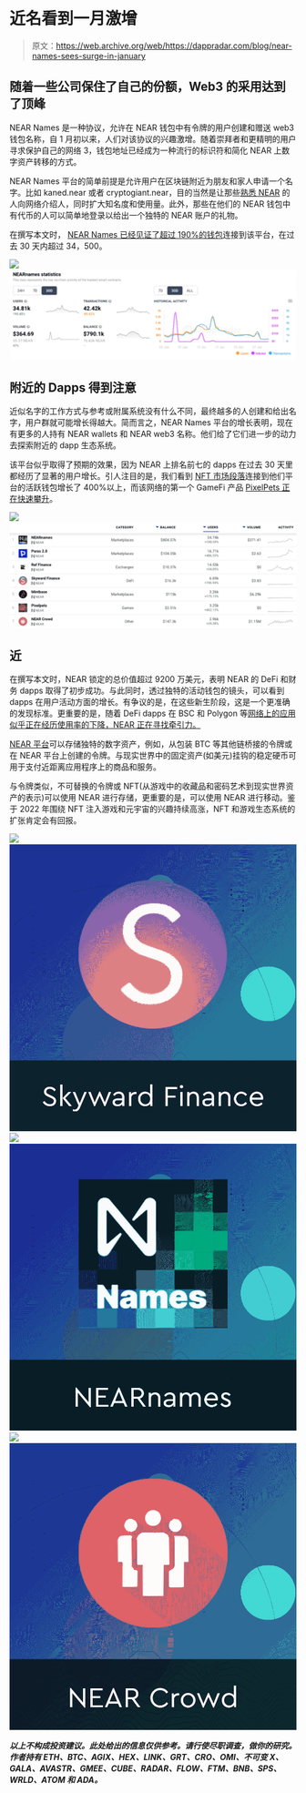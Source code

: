 # 近名看到一月激增

> 原文：<https://web.archive.org/web/https://dappradar.com/blog/near-names-sees-surge-in-january>

## 随着一些公司保住了自己的份额，Web3 的采用达到了顶峰

NEAR Names 是一种协议，允许在 NEAR 钱包中有令牌的用户创建和赠送 web3 钱包名称，自 1 月初以来，人们对该协议的兴趣激增。随着崇拜者和更精明的用户寻求保护自己的网络 3，钱包地址已经成为一种流行的标识符和简化 NEAR 上数字资产转移的方式。

NEAR Names 平台的简单前提是允许用户在区块链附近为朋友和家人申请一个名字。比如 kaned.near 或者 cryptogiant.near，目的当然是让那些[熟悉 NEAR](/web/20221127144506/https://dappradar.com/blog/what-is-near-a-simple-explanation/) 的人向网络介绍人，同时扩大知名度和使用量。此外，那些在他们的 NEAR 钱包中有代币的人可以简单地登录以给出一个独特的 NEAR 账户的礼物。

在撰写本文时， [NEAR Names 已经见证了超过 190%的钱包](https://web.archive.org/web/20221127144506/https://dappradar.com/near/marketplaces/nearnames)连接到该平台，在过去 30 天内超过 34，500。

![](img/9d55e92352b9e231d421343310500c7e.png)![](img/e81a0624b561bb6a30dc8bd446b70eef.png)

## 附近的 Dapps 得到注意

近似名字的工作方式与参考或附属系统没有什么不同，最终越多的人创建和给出名字，用户群就可能增长得越大。简而言之，NEAR Names 平台的增长表明，现在有更多的人持有 NEAR wallets 和 NEAR web3 名称。他们给了它们进一步的动力去探索附近的 dapp 生态系统。

该平台似乎取得了预期的效果，因为 NEAR 上排名前七的 dapps 在过去 30 天里都经历了显著的用户增长。引人注目的是，我们看到 [NFT 市场段落](https://web.archive.org/web/20221127144506/https://dappradar.com/near/marketplaces/paras-2-0)连接到他们平台的活跃钱包增长了 400%以上，而该网络的第一个 GameFi 产品 [PixelPets 正在快速攀升](https://web.archive.org/web/20221127144506/https://dappradar.com/near/games/pixelpets)。

![](img/56e4351db2b9b7a7ac59373c08516983.png)![](img/2e88aaa5d82e80c3131c5a6c25a9b645.png)

## 近

在撰写本文时，NEAR 锁定的总价值超过 9200 万美元，表明 NEAR 的 DeFi 和财务 dapps 取得了初步成功。与此同时，透过独特的活动钱包的镜头，可以看到 dapps 在用户活动方面的增长。有争议的是，在这些新生阶段，这是一个更准确的发现标准。更重要的是，随着 DeFi dapps 在 BSC 和 Polygon 等[网络上的应用似乎正在经历使用率的下降，NEAR 正在寻找牵引力。](/web/20221127144506/https://dappradar.com/blog/drip-defi-doubles-user-base-in-shadow-of-bsc-giants/)

[NEAR 平台](https://web.archive.org/web/20221127144506/https://dappradar.com/rankings/protocol/near)可以存储独特的数字资产，例如，从包装 BTC 等其他链桥接的令牌或在 NEAR 平台上创建的令牌。与现实世界中的固定资产(如美元)挂钩的稳定硬币可用于支付近距离应用程序上的商品和服务。

与令牌类似，不可替换的令牌或 NFT(从游戏中的收藏品和密码艺术到现实世界资产的表示)可以使用 NEAR 进行存储，更重要的是，可以使用 NEAR 进行移动。鉴于 2022 年围绕 NFT 注入游戏和元宇宙的兴趣持续高涨，NFT 和游戏生态系统的扩张肯定会有回报。

[](https://web.archive.org/web/20221127144506/https://dappradar.com/near/defi/skyward-finance)[![](img/708b88958c4ef21e9d35343890d666ab.png)<picture>![](img/e5dd590d37320430f9a269d47148c8a8.png)</picture>](https://web.archive.org/web/20221127144506/https://dappradar.com/near/defi/skyward-finance)[](https://web.archive.org/web/20221127144506/https://dappradar.com/near/marketplaces/nearnames)[![](img/708b88958c4ef21e9d35343890d666ab.png)<picture>![](img/68f6186b06ceed4678295020bf98453f.png)</picture>](https://web.archive.org/web/20221127144506/https://dappradar.com/near/marketplaces/nearnames)[](https://web.archive.org/web/20221127144506/https://dappradar.com/near/other/near-crowd)[![](img/708b88958c4ef21e9d35343890d666ab.png)<picture>![](img/064bf33adbbdf9b35164f9aa929e6e5f.png)</picture>](https://web.archive.org/web/20221127144506/https://dappradar.com/near/other/near-crowd)

***以上不构成投资建议。此处给出的信息仅供参考。请行使尽职调查，做你的研究。作者持有 ETH、BTC、AGIX、HEX、LINK、GRT、CRO、OMI、不可变 X、GALA、AVASTR、GMEE、CUBE、RADAR、FLOW、FTM、BNB、SPS、WRLD、ATOM 和 ADA。***